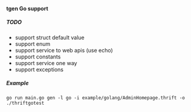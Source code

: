 #### tgen Go support

##### TODO

-   support struct default value
-   support enum
-   support service to web apis (use echo)
-   support constants
-   support service one way
-   support exceptions

##### Example

`go run main.go gen -l go -i example/golang/AdminHomepage.thrift -o ./thriftgotest`
